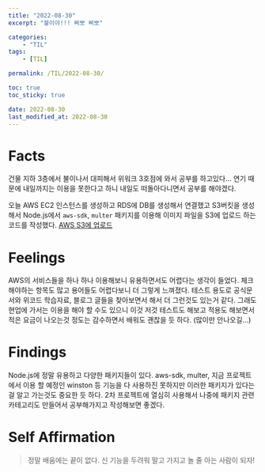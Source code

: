 ```yaml
---
title: "2022-08-30"
excerpt: "불이야!!! 삐뽀 삐뽀"

categories:
    - "TIL"
tags:
    - [TIL]

permalink: /TIL/2022-08-30/

toc: true
toc_sticky: true

date: 2022-08-30
last_modified_at: 2022-08-30
---
```


# Facts
건물 지하 3층에서 불이나서 대피해서 위워크 3호점에 와서 공부를 하고있다... 연기 때문에 내일까지는 이용을 못한다고 하니 내일도 떠돌아다니면서 공부를 해야겠다.

오늘 AWS EC2 인스턴스를 생성하고 RDS에 DB를 생성해서 연결했고 S3버킷을 생성해서 Node.js에서 `aws-sdk`, `multer` 패키지를 이용해 이미지 파일을 S3에 업로드 하는 코드를 작성했다.
[AWS S3에 업로드](https://sw1104.github.io/Node.js/image%20file%20AWS%20S3%EC%97%90%20%EC%A0%80%EC%9E%A5%ED%95%98%EA%B8%B0/)
# Feelings 

AWS의 서비스들을 하나 하나 이용해보니 유용하면서도 어렵다는 생각이 들었다. 체크해야하는 항목도 많고 용어들도 어렵다보니 더 그렇게 느껴졌다. 테스트 용도로 공식문서와 위코드 학습자료, 블로그 글들을 찾아보면서 해서 더 그런것도 있는거 같다. 그래도 현업에 가서는 이용을 해야 할 수도 있으니 이것 저것 테스트도 해보고 적용도 해보면서 적은 요금이 나오는것 정도는 감수하면서 배워도 괜찮을 듯 하다. (많이만 안나오길...)

# Findings
Node.js에 정말 유용하고 다양한 패키지들이 있다. aws-sdk, multer, 지금 프로젝트에서 이용 할 예정인 winston 등 기능을 다 사용하진 못하지만 이러한 패키지가 있다는걸 알고 가는것도 중요한 듯 하다. 2차 프로젝트에 열심히 사용해서 나중에 패키지 관련 카테고리도 만들어서 공부해가지고 작성해보면 좋겠다.

# Self Affirmation
> 정말 배움에는 끝이 없다. 신 기능을 두려워 말고 가지고 놀 줄 아는 사람이 되자!